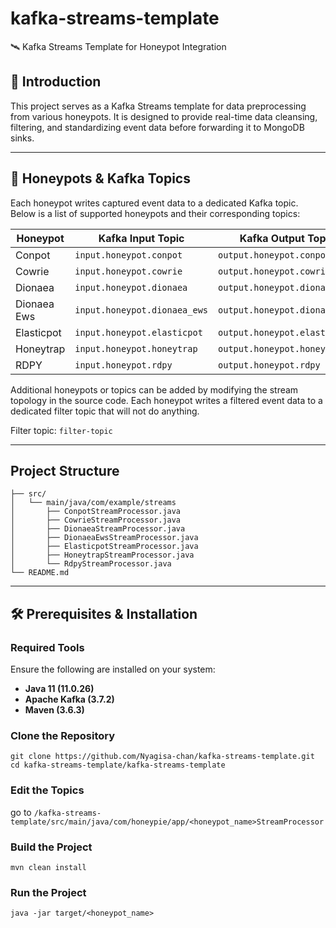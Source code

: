# kafka-streams-template
🛰️ Kafka Streams Template for Honeypot Integration

## 🧠 Introduction

This project serves as a Kafka Streams template for data preprocessing  from various honeypots. It is designed to provide real-time data cleansing, filtering, and standardizing event data before forwarding it to MongoDB sinks.

---

## 🎯 Honeypots & Kafka Topics

Each honeypot writes captured event data to a dedicated Kafka topic. Below is a list of supported honeypots and their corresponding topics:

| Honeypot     | Kafka Input Topic            | Kafka Output Topic                     |
|--------------|------------------------------|----------------------------------------|
| Conpot       | `input.honeypot.conpot`      | `output.honeypot.conpot`               |
| Cowrie       | `input.honeypot.cowrie`      | `output.honeypot.cowrie`               |
| Dionaea      | `input.honeypot.dionaea`     | `output.honeypot.dionaea`              |
| Dionaea Ews  | `input.honeypot.dionaea_ews` | `output.honeypot.dionaea_ews`          |
| Elasticpot   | `input.honeypot.elasticpot`  | `output.honeypot.elasticpot`           |
| Honeytrap    | `input.honeypot.honeytrap`   | `output.honeypot.honeytrap`            |
| RDPY         | `input.honeypot.rdpy`        | `output.honeypot.rdpy`                 |

Additional honeypots or topics can be added by modifying the stream topology in the source code. Each honeypot writes a filtered event data to a dedicated filter topic that will not do anything.

Filter topic: `filter-topic`

---

## Project Structure

```
├── src/
│   └── main/java/com/example/streams
│       ├── ConpotStreamProcessor.java
│       ├── CowrieStreamProcessor.java
│       ├── DionaeaStreamProcessor.java
│       ├── DionaeaEwsStreamProcessor.java
│       ├── ElasticpotStreamProcessor.java
│       ├── HoneytrapStreamProcessor.java
│       └── RdpyStreamProcessor.java
└── README.md
```

---

## 🛠️ Prerequisites & Installation

### Required Tools
Ensure the following are installed on your system:

- **Java 11 (11.0.26)**
- **Apache Kafka (3.7.2)**
- **Maven (3.6.3)**

### Clone the Repository

```
git clone https://github.com/Nyagisa-chan/kafka-streams-template.git
cd kafka-streams-template/kafka-streams-template
```

### Edit the Topics
go to `/kafka-streams-template/src/main/java/com/honeypie/app/<honeypot_name>StreamProcessor`

### Build the Project
```
mvn clean install
```

### Run the Project
```
java -jar target/<honeypot_name>
```
